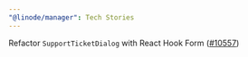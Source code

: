 ```yaml
---
"@linode/manager": Tech Stories
---
```


Refactor `SupportTicketDialog` with React Hook Form ([#10557](https://github.com/linode/manager/pull/10557))
